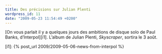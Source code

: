 ```yaml
---
title: Des précisions sur Julian Plenti
wordpress_id: 11
date: "2009-05-23 11:54:49 +0200"
---
```


[On vous parlait il y a quelques jours des ambitions de disque solo de Paul
Banks, d’Interpol][i1]. L’album de Julian Plenti, _Skyscraper_, sortira le 3
août.

[i1]: {% post_url 2009/2009-05-06-news-from-interpol %}
